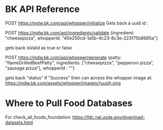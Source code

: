 # BK API Reference

POST https://mdw.bk.com/api/whopper/initialize
Gets back a uuid
id : 

POST https://mdw.bk.com/api/ingredients/validate
{ingredient: "cheesepizza", whopperId: "40e250cd-1a5b-4c23-8c3e-223f75b8685a"}

gets back isValid as true or false

POST https://mdw.bk.com/api/whopper/generate
{patty: "flameGrilledBeefPatty", ingredients: ["cheesepizza", "pepperoni pizza", "sausage pizza"], whopperId : ""}

gets back "status" if "Success" then can access the whopper image at:
https://mdw.bk.com/assets/whopper/images/{uuid}.png

# Where to Pull Food Databases

For check_all_foods_foundation: https://fdc.nal.usda.gov/download-datasets.html